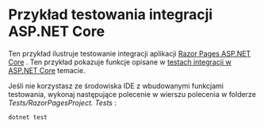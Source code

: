 # <a name="aspnet-core-integration-testing-sample"></a>Przykład testowania integracji ASP.NET Core

Ten przykład ilustruje testowanie integracji aplikacji [Razor Pages ASP.NET Core](https://docs.microsoft.com/aspnet/core/mvc/razor-pages) . Ten przykład pokazuje funkcje opisane w [testach integracji w ASP.NET Core](https://docs.microsoft.com/aspnet/core/test/integration-tests) temacie.

Jeśli nie korzystasz ze środowiska IDE z wbudowanymi funkcjami testowania, wykonaj następujące polecenie w wierszu polecenia w folderze *Tests/RazorPagesProject. Tests* :

```dotnetcli
dotnet test
```
